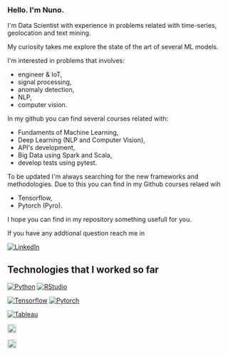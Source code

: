 ### Hello. I'm Nuno.

I'm Data Scientist with experience in problems related with time-series, geolocation and text mining.

My curiosity takes me explore the state of the art of several ML models. 

I'm interested in problems that involves: 
- engineer & IoT,
- signal processing,
- anomaly detection,
- NLP,
- computer vision. 

In my github you can find several courses related with: 
- Fundaments of Machine Learning,
- Deep Learning (NLP and Computer Vision), 
- API's development,
- Big Data using Spark and Scala, 
- develop tests using pytest.

To be updated I'm always searching for the new frameworks and methodologies.
Due to this you can find in my Github courses relaed wih 
- Tensorflow, 
- Pytorch (Pyro).

I hope you can find in my repository something usefull for you.

If you have any addtional question reach me in

[![LinkedIn](https://img.shields.io/badge/-Linkedin-blue?style=flat-square&logo=linkedin&link)](https://www.linkedin.com/in/njsdias/) 

## Technologies that I worked so far


[![Python](https://img.shields.io/badge/-Python-yellow?style=flat-square&logo=Python&link=https://github.com/njsdias/)](https://github.com/njsdias/)
[![RStudio](https://img.shields.io/badge/-RStudio-yellow?style=flat-square&logo=RStudio&link=https://github.com/njsdias/)](https://github.com/njsdias/)

[![Tensorflow](https://img.shields.io/badge/-Tensorflow-afd0ea?style=flat-square&logo=Tensorflow&link=https://github.com/njsdias/)](https://github.com/njsdias/)
[![Pytorch](https://img.shields.io/badge/-Pytorch-afd0ea?style=flat-square&logo=Pytorch&link=https://github.com/njsdias/)](https://github.com/njsdias/)

[![Tableau](https://img.shields.io/badge/-Tableau-afd0ea?style=flat-square&logo=Tableau&link=https://github.com/njsdias/)](https://github.com/njsdias/)



<code><img height="20" src="https://img.shields.io/badge/-Python-lightgray?style=flat-square&logo=python&link"></code>


<code><img height="20" src="https://img.shields.io/badge/-Rstudio-yellow?style=flat-square&logo=rstudio&link"></code>

<!--
**njsdias/njsdias** is a ✨ _special_ ✨ repository because its `README.md` (this file) appears on your GitHub profile.

Here are some ideas to get you started:

- 🔭 I’m currently working on ...
- 🌱 I’m currently learning ...
- 👯 I’m looking to collaborate on ...
- 🤔 I’m looking for help with ...
- 💬 Ask me about ...
- 📫 How to reach me: ...
- 😄 Pronouns: ...
- ⚡ Fun fact: ...
-->
